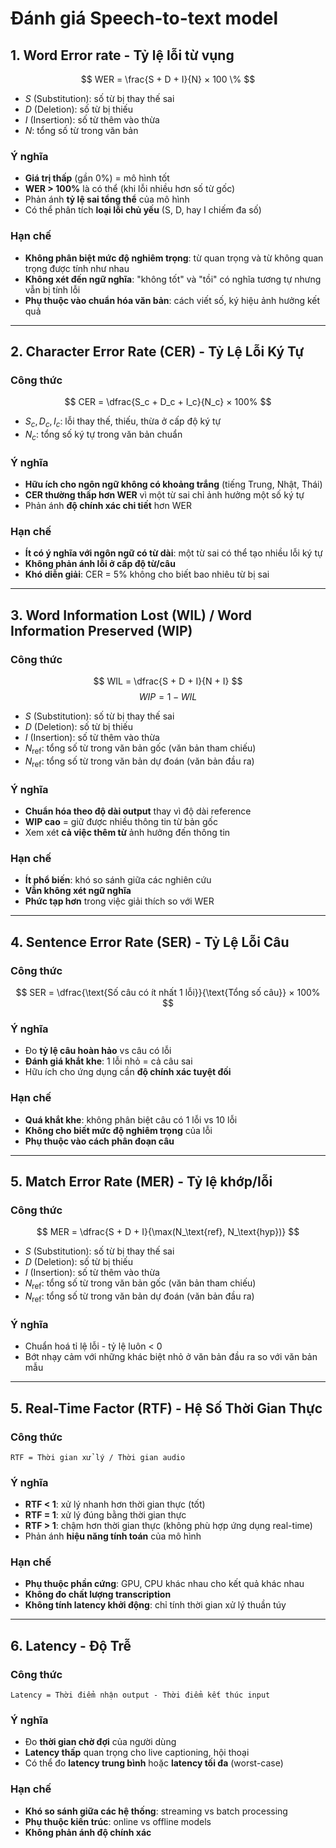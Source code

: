 # Đánh giá Speech-to-text model
## 1. Word Error rate - Tỷ lệ lỗi từ vụng
$$ 
WER = \frac{S + D + I}{N} × 100 \% 
$$

- $S$ (Substitution): số từ bị thay thế sai
- $D$ (Deletion): số từ bị thiếu
- $I$ (Insertion): số từ thêm vào thừa
- $N$: tổng số từ trong văn bản 
### Ý nghĩa
- **Giá trị thấp** (gần 0%) = mô hình tốt
- **WER > 100%** là có thể (khi lỗi nhiều hơn số từ gốc)
- Phản ánh **tỷ lệ sai tổng thể** của mô hình
- Có thể phân tích **loại lỗi chủ yếu** (S, D, hay I chiếm đa số)
### Hạn chế
- **Không phân biệt mức độ nghiêm trọng**: từ quan trọng và từ không quan trọng được tính như nhau
- **Không xét đến ngữ nghĩa**: "không tốt" và "tồi" có nghĩa tương tự nhưng vẫn bị tính lỗi
- **Phụ thuộc vào chuẩn hóa văn bản**: cách viết số, ký hiệu ảnh hưởng kết quả

---

## 2. Character Error Rate (CER) - Tỷ Lệ Lỗi Ký Tự

### Công thức
$$
CER = \dfrac{S_c + D_c + I_c}{N_c} × 100%
$$
- $S_c, D_c, I_c$: lỗi thay thế, thiếu, thừa ở cấp độ ký tự
- $N_c$: tổng số ký tự trong văn bản chuẩn

### Ý nghĩa
- **Hữu ích cho ngôn ngữ không có khoảng trắng** (tiếng Trung, Nhật, Thái)
- **CER thường thấp hơn WER** vì một từ sai chỉ ảnh hưởng một số ký tự
- Phản ánh **độ chính xác chi tiết** hơn WER

### Hạn chế
- **Ít có ý nghĩa với ngôn ngữ có từ dài**: một từ sai có thể tạo nhiều lỗi ký tự
- **Không phản ánh lỗi ở cấp độ từ/câu**
- **Khó diễn giải**: CER = 5% không cho biết bao nhiêu từ bị sai

---

## 3. Word Information Lost (WIL) / Word Information Preserved (WIP)

### Công thức
$$ WIL = \dfrac{S + D + I}{N + I} $$
$$ WIP = 1 - WIL $$
- $S$ (Substitution): số từ bị thay thế sai
- $D$ (Deletion): số từ bị thiếu
- $I$ (Insertion): số từ thêm vào thừa
- $N_\text{ref}$: tổng số từ trong văn bản gốc (văn bản tham chiếu)
- $N_\text{ref}$: tổng số từ trong văn bản dự đoán (văn bản đầu ra)
### Ý nghĩa
- **Chuẩn hóa theo độ dài output** thay vì độ dài reference
- **WIP cao** = giữ được nhiều thông tin từ bản gốc
- Xem xét **cả việc thêm từ** ảnh hưởng đến thông tin
### Hạn chế
- **Ít phổ biến**: khó so sánh giữa các nghiên cứu
- **Vẫn không xét ngữ nghĩa**
- **Phức tạp hơn** trong việc giải thích so với WER

---

## 4. Sentence Error Rate (SER) - Tỷ Lệ Lỗi Câu

### Công thức
$$
SER = \dfrac{\text{Số câu có ít nhất 1 lỗi}}{\text{Tổng số câu}} × 100%
$$

### Ý nghĩa
- Đo **tỷ lệ câu hoàn hảo** vs câu có lỗi
- **Đánh giá khắt khe**: 1 lỗi nhỏ = cả câu sai
- Hữu ích cho ứng dụng cần **độ chính xác tuyệt đối**

### Hạn chế
- **Quá khắt khe**: không phân biệt câu có 1 lỗi vs 10 lỗi
- **Không cho biết mức độ nghiêm trọng** của lỗi
- **Phụ thuộc vào cách phân đoạn câu**

---

## 5. Match Error Rate (MER) - Tỷ lệ khớp/lỗi

### Công thức
$$ MER = \dfrac{S + D + I}{\max(N_\text{ref}, N_\text{hyp})} $$
- $S$ (Substitution): số từ bị thay thế sai
- $D$ (Deletion): số từ bị thiếu
- $I$ (Insertion): số từ thêm vào thừa
- $N_\text{ref}$: tổng số từ trong văn bản gốc (văn bản tham chiếu)
- $N_\text{ref}$: tổng số từ trong văn bản dự đoán (văn bản đầu ra)

### Ý nghĩa
- Chuẩn hoá tỉ lệ lỗi - tỷ lệ luôn < 0
- Bớt nhạy cảm với những khác biệt nhỏ ở văn bản đầu ra so với văn bản mẫu

---

## 5. Real-Time Factor (RTF) - Hệ Số Thời Gian Thực

### Công thức
```
RTF = Thời gian xử lý / Thời gian audio
```

### Ý nghĩa
- **RTF < 1**: xử lý nhanh hơn thời gian thực (tốt)
- **RTF = 1**: xử lý đúng bằng thời gian thực
- **RTF > 1**: chậm hơn thời gian thực (không phù hợp ứng dụng real-time)
- Phản ánh **hiệu năng tính toán** của mô hình

### Hạn chế
- **Phụ thuộc phần cứng**: GPU, CPU khác nhau cho kết quả khác nhau
- **Không đo chất lượng transcription**
- **Không tính latency khởi động**: chỉ tính thời gian xử lý thuần túy

---
## 6. Latency - Độ Trễ

### Công thức
```
Latency = Thời điểm nhận output - Thời điểm kết thúc input
```
### Ý nghĩa
- Đo **thời gian chờ đợi** của người dùng
- **Latency thấp** quan trọng cho live captioning, hội thoại
- Có thể đo **latency trung bình** hoặc **latency tối đa** (worst-case)

### Hạn chế
- **Khó so sánh giữa các hệ thống**: streaming vs batch processing
- **Phụ thuộc kiến trúc**: online vs offline models
- **Không phản ánh độ chính xác**
